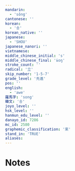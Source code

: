 ```yaml
---
mandarin:
  - 'sǒng'
cantonese: ''
korean:
  - '송'
korean_native: ''
japanese:
  - 'SHOU'
japanese_nanori: ''
vietnamese:
middle_chinese_initial: 's'
middle_chinese_final: 'ɨoŋ'
stroke_count: ''
radical: '立'
skip_number: '1-5-7'
grade_level: '先進'
pos: ''
english:
  - 'awe'
羅馬字: 'song'
韓文: '송'
joyo_level: ''
hsk_level: ''
hanmun_edu_level: ''
danayo_id: 7286
mc_id: 2580
graphemic_classification: '束'
stand_in: 'TRUE'
aliases:
---
```


# Notes
